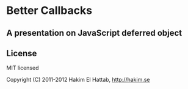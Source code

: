 # Better Callbacks
## A presentation on JavaScript deferred object

## License

MIT licensed

Copyright (C) 2011-2012 Hakim El Hattab, http://hakim.se

